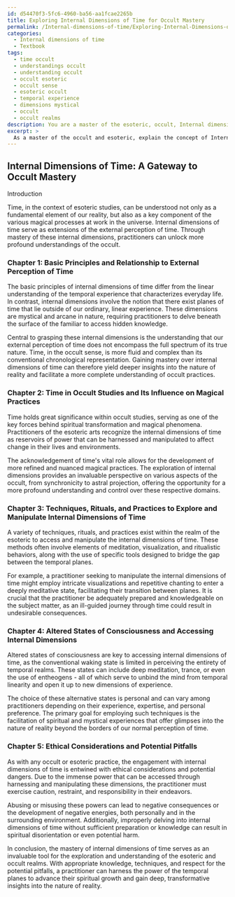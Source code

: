 ```yaml
---
id: d54470f3-5fc6-4960-ba56-aa1fcae2265b
title: Exploring Internal Dimensions of Time for Occult Mastery
permalink: /Internal-dimensions-of-time/Exploring-Internal-Dimensions-of-Time-for-Occult-Mastery/
categories:
  - Internal dimensions of time
  - Textbook
tags:
  - time occult
  - understandings occult
  - understanding occult
  - occult esoteric
  - occult sense
  - esoteric occult
  - temporal experience
  - dimensions mystical
  - occult
  - occult realms
description: You are a master of the esoteric, occult, Internal dimensions of time and education, you have written many textbooks on the subject in ways that provide students with rich and deep understanding of the subject. You are being asked to write textbook-like sections on a topic and you do it with full context, explainability, and reliability in accuracy to the true facts of the topic at hand, in a textbook style that a student would easily be able to learn from, in a rich, engaging, and contextual way. Always include relevant context (such as formulas and history), related concepts, and in a way that someone can gain deep insights from.
excerpt: >
  As a master of the occult and esoteric, explain the concept of Internal dimensions of time in detail, focusing on the following aspects: \n\n1. The basic principles of Internal dimensions of time and their relationship to the external perception of time.\n2. The significance of time within occult studies and how it influences our understanding of magical practices.\n3. Techniques, rituals, and practices that can be used to explore or manipulate the Internal dimensions of time.\n4. The role of altered states of consciousness in accessing the Internal dimensions of time.\n5. Ethical considerations and potential pitfalls when engaging with the Internal dimensions of time.\n\nPlease provide a concise and information-rich treatise suitable for initiates seeking to gain deep insight into this domain.
---
```


## Internal Dimensions of Time: A Gateway to Occult Mastery

Introduction

Time, in the context of esoteric studies, can be understood not only as a fundamental element of our reality, but also as a key component of the various magical processes at work in the universe. Internal dimensions of time serve as extensions of the external perception of time. Through mastery of these internal dimensions, practitioners can unlock more profound understandings of the occult.

### Chapter 1: Basic Principles and Relationship to External Perception of Time

The basic principles of internal dimensions of time differ from the linear understanding of the temporal experience that characterizes everyday life. In contrast, internal dimensions involve the notion that there exist planes of time that lie outside of our ordinary, linear experience. These dimensions are mystical and arcane in nature, requiring practitioners to delve beneath the surface of the familiar to access hidden knowledge.

Central to grasping these internal dimensions is the understanding that our external perception of time does not encompass the full spectrum of its true nature. Time, in the occult sense, is more fluid and complex than its conventional chronological representation. Gaining mastery over internal dimensions of time can therefore yield deeper insights into the nature of reality and facilitate a more complete understanding of occult practices.

### Chapter 2: Time in Occult Studies and Its Influence on Magical Practices

Time holds great significance within occult studies, serving as one of the key forces behind spiritual transformation and magical phenomena. Practitioners of the esoteric arts recognize the internal dimensions of time as reservoirs of power that can be harnessed and manipulated to affect change in their lives and environments.

The acknowledgement of time's vital role allows for the development of more refined and nuanced magical practices. The exploration of internal dimensions provides an invaluable perspective on various aspects of the occult, from synchronicity to astral projection, offering the opportunity for a more profound understanding and control over these respective domains.

### Chapter 3: Techniques, Rituals, and Practices to Explore and Manipulate Internal Dimensions of Time

A variety of techniques, rituals, and practices exist within the realm of the esoteric to access and manipulate the internal dimensions of time. These methods often involve elements of meditation, visualization, and ritualistic behaviors, along with the use of specific tools designed to bridge the gap between the temporal planes.

For example, a practitioner seeking to manipulate the internal dimensions of time might employ intricate visualizations and repetitive chanting to enter a deeply meditative state, facilitating their transition between planes. It is crucial that the practitioner be adequately prepared and knowledgeable on the subject matter, as an ill-guided journey through time could result in undesirable consequences.

### Chapter 4: Altered States of Consciousness and Accessing Internal Dimensions

Altered states of consciousness are key to accessing internal dimensions of time, as the conventional waking state is limited in perceiving the entirety of temporal realms. These states can include deep meditation, trance, or even the use of entheogens - all of which serve to unbind the mind from temporal linearity and open it up to new dimensions of experience.

The choice of these alternative states is personal and can vary among practitioners depending on their experience, expertise, and personal preference. The primary goal for employing such techniques is the facilitation of spiritual and mystical experiences that offer glimpses into the nature of reality beyond the borders of our normal perception of time.

### Chapter 5: Ethical Considerations and Potential Pitfalls

As with any occult or esoteric practice, the engagement with internal dimensions of time is entwined with ethical considerations and potential dangers. Due to the immense power that can be accessed through harnessing and manipulating these dimensions, the practitioner must exercise caution, restraint, and responsibility in their endeavors.

Abusing or misusing these powers can lead to negative consequences or the development of negative energies, both personally and in the surrounding environment. Additionally, improperly delving into internal dimensions of time without sufficient preparation or knowledge can result in spiritual disorientation or even potential harm.

In conclusion, the mastery of internal dimensions of time serves as an invaluable tool for the exploration and understanding of the esoteric and occult realms. With appropriate knowledge, techniques, and respect for the potential pitfalls, a practitioner can harness the power of the temporal planes to advance their spiritual growth and gain deep, transformative insights into the nature of reality.
